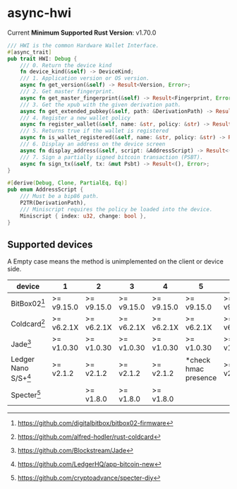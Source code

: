 # async-hwi

Current **Minimum Supported Rust Version**: v1.70.0

```rust
/// HWI is the common Hardware Wallet Interface.
#[async_trait]
pub trait HWI: Debug {
    /// 0. Return the device kind
    fn device_kind(&self) -> DeviceKind;
    /// 1. Application version or OS version.
    async fn get_version(&self) -> Result<Version, Error>;
    /// 2. Get master fingerprint.
    async fn get_master_fingerprint(&self) -> Result<Fingerprint, Error>;
    /// 3. Get the xpub with the given derivation path.
    async fn get_extended_pubkey(&self, path: &DerivationPath) -> Result<Xpub, Error>;
    /// 4. Register a new wallet policy
    async fn register_wallet(&self, name: &str, policy: &str) -> Result<Option<[u8; 32]>, Error>;
    /// 5. Returns true if the wallet is registered
    async fn is_wallet_registered(&self, name: &str, policy: &str) -> Result<bool, HWIError>;
    /// 6. Display an address on the device screen
    async fn display_address(&self, script: &AddressScript) -> Result<(), Error>;
    /// 7. Sign a partially signed bitcoin transaction (PSBT).
    async fn sign_tx(&self, tx: &mut Psbt) -> Result<(), Error>;
}

#[derive(Debug, Clone, PartialEq, Eq)]
pub enum AddressScript {
    /// Must be a bip86 path.
    P2TR(DerivationPath),
    /// Miniscript requires the policy be loaded into the device.
    Miniscript { index: u32, change: bool },
}
```

## Supported devices

A Empty case means the method is unimplemented on the client or device side.

| device               | 1          | 2          | 3          | 4          | 5                    | 6          | 7          |
| -------------------- | ---------- | ---------- | ---------- | ---------- | -------------------- | ---------- | ---------- |
| BitBox02[^1]         | >= v9.15.0 | >= v9.15.0 | >= v9.15.0 | >= v9.15.0 | >= v9.15.0           | >= v9.15.0 | >= v9.15.0 |
| Coldcard[^2]         | >= v6.2.1X | >= v6.2.1X | >= v6.2.1X | >= v6.2.1X | >= v6.2.1X           | >= v6.2.1X | >= v6.2.1X |
| Jade[^3]             | >= v1.0.30 | >= v1.0.30 | >= v1.0.30 | >= v1.0.30 | >= v1.0.30           | >= v1.0.30 | >= v1.0.30 |
| Ledger Nano S/S+[^4] | >= v2.1.2  | >= v2.1.2  | >= v2.1.2  | >= v2.1.2  | *check hmac presence | >= v2.1.2  | >= v2.1.2  |
| Specter[^5]          |            | >= v1.8.0  | >= v1.8.0  | >= v1.8.0  |                      |            | >= v1.8.0  |

[^1]: https://github.com/digitalbitbox/bitbox02-firmware
[^2]: https://github.com/alfred-hodler/rust-coldcard
[^3]: https://github.com/Blockstream/Jade
[^4]: https://github.com/LedgerHQ/app-bitcoin-new
[^5]: https://github.com/cryptoadvance/specter-diy
